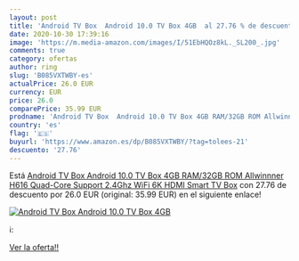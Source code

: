 ```yaml
---
layout: post
title: 'Android TV Box  Android 10.0 TV Box 4GB  al 27.76 % de descuento'
date: 2020-10-30 17:39:16
image: 'https://m.media-amazon.com/images/I/51EbHQOz8kL._SL200_.jpg'
comments: true
category: ofertas
author: ring
slug: 'B085VXTWBY-es'
actualPrice: 26.0 EUR
currency: EUR
price: 26.0
comparePrice: 35.99 EUR
prodname: 'Android TV Box  Android 10.0 TV Box 4GB RAM/32GB ROM Allwinnner H616 Quad-Core Support 2.4Ghz WiFi 6K HDMI Smart TV Box'
country: 'es'
flag: '🇪🇸'
buyurl: 'https://www.amazon.es/dp/B085VXTWBY/?tag=tolees-21'
descuento: '27.76'
---
```


Está [Android TV Box  Android 10.0 TV Box 4GB RAM/32GB ROM Allwinnner H616 Quad-Core Support 2.4Ghz WiFi 6K HDMI Smart TV Box](https://www.amazon.es/dp/B085VXTWBY/?tag=tolees-21) con 27.76 de descuento por 26.0 EUR (original: 35.99 EUR) en el siguiente enlace!

[![Android TV Box  Android 10.0 TV Box 4GB ](https://m.media-amazon.com/images/I/51EbHQOz8kL._SL200_.jpg)](https://www.amazon.es/dp/B085VXTWBY/?tag=tolees-21)

ℹ️:


[Ver la oferta!!](https://www.amazon.es/dp/B085VXTWBY/?tag=tolees-21)
